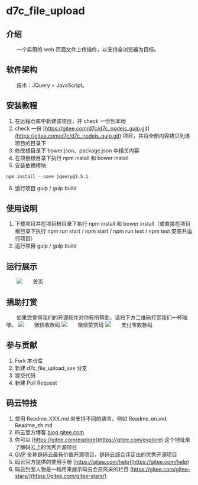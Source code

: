 # d7c_file_upload

## 介绍

一个实用的 web 页面文件上传插件，以支持全浏览器为目标。

## 软件架构

技术：JQuery + JavaScript。

## 安装教程

1. 在远程仓库中新建该项目，并 check 一份到本地
2. check 一份 [https://gitee.com/d7c/d7c_nodejs_gulp.git](https://gitee.com/d7c/d7c_nodejs_gulp.git) 项目，并将全部内容拷贝到该项目的目录下
3. 修改根目录下 bower.json、package.json 中相关内容
4. 在项目根目录下执行 npm install 和 bower install
5. 安装依赖模块

```
npm install --save jquery@3.5.1
```

6. 运行项目 gulp / gulp build

## 使用说明

1. 下载项目并在项目根目录下执行 npm install 和 bower install（或直接在项目根目录下执行 npm run start / npm start / npm run test / npm test 安装并运行项目）
2. 运行项目 gulp / gulp build

## 运行展示

![首页](https://images.gitee.com/uploads/images/2021/0319/205559_20cc712f_1070311.png "QQ图片20210319205541.png")

## 捐助打赏

如果您觉得我们的开源软件对你有所帮助，请扫下方二维码打赏我们一杯咖啡。
![微信收款码](https://images.gitee.com/uploads/images/2021/0222/174352_b22739f5_1070311.jpeg "微信收款码.jpg")
![微信赞赏码](https://images.gitee.com/uploads/images/2021/0222/174521_67e18b39_1070311.jpeg "微信赞赏码.jpg")
![支付宝收款码](https://images.gitee.com/uploads/images/2021/0222/174540_94a9ac41_1070311.jpeg "支付宝收款码.jpg")

## 参与贡献

1. Fork 本仓库
2. 新建 d7c_file_upload_xxx 分支
3. 提交代码
4. 新建 Pull Request

## 码云特技

1. 使用 Readme\_XXX.md 来支持不同的语言，例如 Readme\_en.md, Readme\_zh.md
2. 码云官方博客 [blog.gitee.com](https://blog.gitee.com)
3. 你可以 [https://gitee.com/explore](https://gitee.com/explore) 这个地址来了解码云上的优秀开源项目
4. [GVP](https://gitee.com/gvp) 全称是码云最有价值开源项目，是码云综合评定出的优秀开源项目
5. 码云官方提供的使用手册 [https://gitee.com/help](https://gitee.com/help)
6. 码云封面人物是一档用来展示码云会员风采的栏目 [https://gitee.com/gitee-stars/](https://gitee.com/gitee-stars/)

<style>p{text-indent:2em}</style>
